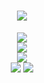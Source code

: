 
<h1 align="center">
  <a href="https://wwww.xwysyy.life/">
    <img src="https://readme-typing-svg.herokuapp.com/?lines=console.log(%22Hello%2C%20World!%22);欢迎来到xwysyy主页!&center=true&size=27">
  </a>
</h1>
<div align="center">
  <img src="https://skillicons.dev/icons?i=c,cpp,py,vue,html,css,js,docker,go,latex,mysql,nginx,tailwind,github,md">
</div>
<div align="center">
    <img  src="https://github-readme-stats-git-masterrstaa-rickstaa.vercel.app/api/top-langs/?username=xwysyy&hide_title=true&hide_border=true&layout=compact&langs_count=6&text_color=000&icon_color=fff&bg_color=0,52fa5a,4dfcff,c64dff&theme=graywhite" />
</div>

<div align="center">
    <img  src="https://codeforces-readme-api.xwysyy.cn/api/card?username=kmsgk" /><br>
    <img  src="https://codeforces-readme-api.xwysyy.cn/api/badge?username=kmsgk" />
    <img  src="https://codeforces-readme-api.xwysyy.cn/api/badge?username=xwysyy" />
</div>
